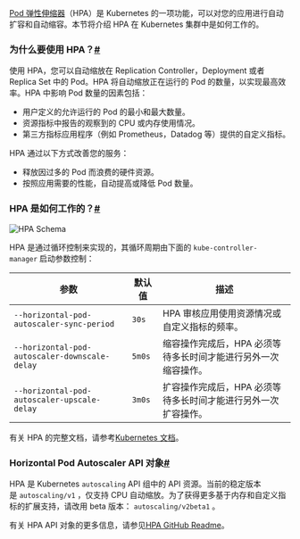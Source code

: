 [Pod 弹性伸缩器](https://kubernetes.io/docs/tasks/run-application/horizontal-pod-autoscale/)（HPA）是 Kubernetes 的一项功能，可以对您的应用进行自动扩容和自动缩容。本节将介绍 HPA 在 Kubernetes 集群中是如何工作的。

### 为什么要使用 HPA？[#](https://docs.rancher.cn/docs/rancher2.5/k8s-in-rancher/horitzontal-pod-autoscaler/hpa-background/_index#%E4%B8%BA%E4%BB%80%E4%B9%88%E8%A6%81%E4%BD%BF%E7%94%A8-hpa%EF%BC%9F "Direct link to heading")

使用 HPA，您可以自动缩放在 Replication Controller，Deployment 或者 Replica Set 中的 Pod。HPA 将自动缩放正在运行的 Pod 的数量，以实现最高效率。HPA 中影响 Pod 数量的因素包括：

- 用户定义的允许运行的 Pod 的最小和最大数量。
- 资源指标中报告的观察到的 CPU 或内存使用情况。
- 第三方指标应用程序（例如 Prometheus，Datadog 等）提供的自定义指标。

HPA 通过以下方式改善您的服务：

- 释放因过多的 Pod 而浪费的硬件资源。
- 按照应用需要的性能，自动提高或降低 Pod 数量。

### HPA 是如何工作的？[#](https://docs.rancher.cn/docs/rancher2.5/k8s-in-rancher/horitzontal-pod-autoscaler/hpa-background/_index#hpa-%E6%98%AF%E5%A6%82%E4%BD%95%E5%B7%A5%E4%BD%9C%E7%9A%84%EF%BC%9F "Direct link to heading")

![HPA Schema](https://docs.rancher.cn/assets/images/horizontal-pod-autoscaler-73e94153b61adc40a276899a326addc9.jpg)

HPA 是通过循环控制来实现的，其循环周期由下面的 `kube-controller-manager` 启动参数控制：

|参数|默认值|描述|
|---|---|---|
|`--horizontal-pod-autoscaler-sync-period`|`30s`|HPA 审核应用使用资源情况或自定义指标的频率。|
|`--horizontal-pod-autoscaler-downscale-delay`|`5m0s`|缩容操作完成后，HPA 必须等待多长时间才能进行另外一次缩容操作。|
|`--horizontal-pod-autoscaler-upscale-delay`|`3m0s`|扩容操作完成后，HPA 必须等待多长时间才能进行另外一次扩容操作。|

有关 HPA 的完整文档，请参考[Kubernetes 文档](https://kubernetes.io/docs/tasks/run-application/horizontal-pod-autoscale/)。

### Horizontal Pod Autoscaler API 对象[#](https://docs.rancher.cn/docs/rancher2.5/k8s-in-rancher/horitzontal-pod-autoscaler/hpa-background/_index#horizontal-pod-autoscaler-api-%E5%AF%B9%E8%B1%A1 "Direct link to heading")

HPA 是 Kubernetes `autoscaling` API 组中的 API 资源。当前的稳定版本是 `autoscaling/v1` ，仅支持 CPU 自动缩放。为了获得更多基于内存和自定义指标的扩展支持，请改用 beta 版本： `autoscaling/v2beta1` 。

有关 HPA API 对象的更多信息，请参见[HPA GitHub Readme](https://git.k8s.io/community/contributors/design-proposals/autoscaling/horizontal-pod-autoscaler.md#horizontalpodautoscaler-object)。